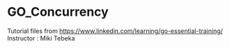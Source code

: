 # GO_Concurrency
Tutorial files from https://www.linkedin.com/learning/go-essential-training/
Instructor : Miki Tebeka
